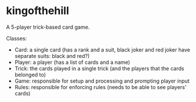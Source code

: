 # kingofthehill
A 5-player trick-based card game.

Classes:
- Card: a single card (has a rank and a suit, black joker and red joker have separate suits: black and red?)
- Player: a player (has a list of cards and a name)
- Trick: the cards played in a single trick (and the players that the cards belonged to)
- Game: responsible for setup and processing and prompting player input
- Rules: responsible for enforcing rules (needs to be able to see players' cards)
